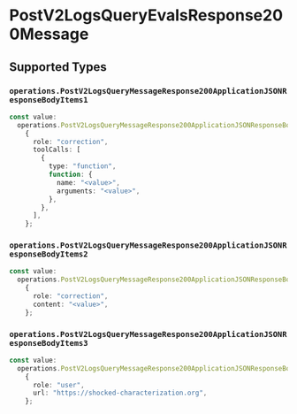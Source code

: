 # PostV2LogsQueryEvalsResponse200Message


## Supported Types

### `operations.PostV2LogsQueryMessageResponse200ApplicationJSONResponseBodyItems1`

```typescript
const value:
  operations.PostV2LogsQueryMessageResponse200ApplicationJSONResponseBodyItems1 =
    {
      role: "correction",
      toolCalls: [
        {
          type: "function",
          function: {
            name: "<value>",
            arguments: "<value>",
          },
        },
      ],
    };
```

### `operations.PostV2LogsQueryMessageResponse200ApplicationJSONResponseBodyItems2`

```typescript
const value:
  operations.PostV2LogsQueryMessageResponse200ApplicationJSONResponseBodyItems2 =
    {
      role: "correction",
      content: "<value>",
    };
```

### `operations.PostV2LogsQueryMessageResponse200ApplicationJSONResponseBodyItems3`

```typescript
const value:
  operations.PostV2LogsQueryMessageResponse200ApplicationJSONResponseBodyItems3 =
    {
      role: "user",
      url: "https://shocked-characterization.org",
    };
```

